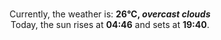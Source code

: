 <p  align="center"><br/>Currently, the weather is: <b> 26°C, <i>overcast clouds</i></b></br>Today, the sun rises at <b>04:46</b> and sets at <b>19:40</b>.</p>